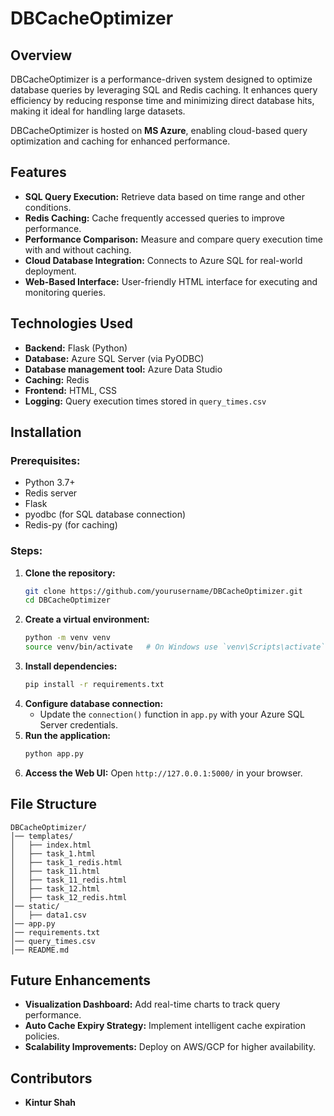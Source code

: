 # DBCacheOptimizer


## Overview
DBCacheOptimizer is a performance-driven system designed to optimize database queries by leveraging SQL and Redis caching. It enhances query efficiency by reducing response time and minimizing direct database hits, making it ideal for handling large datasets. <br>

DBCacheOptimizer is hosted on **MS Azure**, enabling cloud-based query optimization and caching for enhanced performance.<br>

## Features
- **SQL Query Execution:** Retrieve data based on time range and other conditions.
- **Redis Caching:** Cache frequently accessed queries to improve performance.
- **Performance Comparison:** Measure and compare query execution time with and without caching.
- **Cloud Database Integration:** Connects to Azure SQL for real-world deployment.
- **Web-Based Interface:** User-friendly HTML interface for executing and monitoring queries.

## Technologies Used
- **Backend:** Flask (Python)
- **Database:** Azure SQL Server (via PyODBC)
- **Database management tool:** Azure Data Studio
- **Caching:** Redis
- **Frontend:** HTML, CSS
- **Logging:** Query execution times stored in `query_times.csv`

## Installation
### Prerequisites:
- Python 3.7+
- Redis server
- Flask
- pyodbc (for SQL database connection)
- Redis-py (for caching)

### Steps:
1. **Clone the repository:**
   ```sh
   git clone https://github.com/yourusername/DBCacheOptimizer.git
   cd DBCacheOptimizer
   ```
2. **Create a virtual environment:**
   ```sh
   python -m venv venv
   source venv/bin/activate   # On Windows use `venv\Scripts\activate`
   ```
3. **Install dependencies:**
   ```sh
   pip install -r requirements.txt
   ```
4. **Configure database connection:**
   - Update the `connection()` function in `app.py` with your Azure SQL Server credentials.
5. **Run the application:**
   ```sh
   python app.py
   ```
6. **Access the Web UI:**
   Open `http://127.0.0.1:5000/` in your browser.

## File Structure
```
DBCacheOptimizer/
│── templates/
│   ├── index.html
│   ├── task_1.html
│   ├── task_1_redis.html
│   ├── task_11.html
│   ├── task_11_redis.html
│   ├── task_12.html
│   ├── task_12_redis.html
│── static/
│   ├── data1.csv
│── app.py
│── requirements.txt
│── query_times.csv
│── README.md
```


## Future Enhancements
- **Visualization Dashboard:** Add real-time charts to track query performance.
- **Auto Cache Expiry Strategy:** Implement intelligent cache expiration policies.
- **Scalability Improvements:** Deploy on AWS/GCP for higher availability.

## Contributors
- **Kintur Shah**
